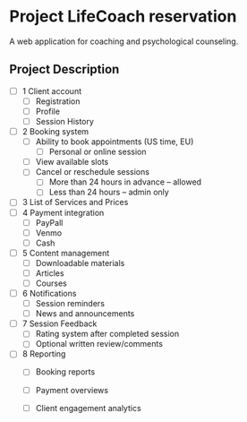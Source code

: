# Project LifeCoach reservation
A web application for coaching and psychological counseling.  


## Project Description
- [ ] 1 Client account 
  - [ ] Registration
  - [ ] Profile
  - [ ] Session History
- [ ] 2 Booking system 
  - [ ] Ability to book appointments (US time, EU)
    - [ ] Personal or online session
  - [ ] View available slots
  - [ ] Cancel or reschedule sessions
    - [ ] More than 24 hours in advance – allowed
    - [ ] Less than 24 hours – admin only
- [ ] 3 List of Services and Prices
- [ ] 4 Payment integration 
  - [ ] PayPall
  - [ ] Venmo
  - [ ] Cash
- [ ] 5 Content management 
  - [ ] Downloadable materials
  - [ ] Articles
  - [ ] Courses
- [ ] 6 Notifications 
  - [ ] Session reminders
  - [ ] News and announcements
- [ ] 7 Session Feedback 
  - [ ] Rating system after completed session
  - [ ] Optional written review/comments
- [ ] 8 Reporting 
  - [ ] Booking reports
  - [ ] Payment overviews
  - [ ] Client engagement analytics


